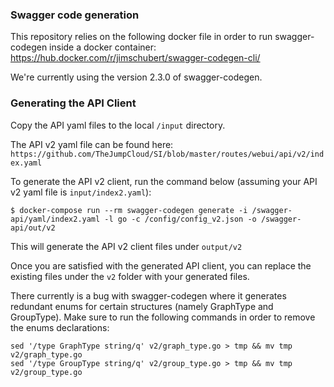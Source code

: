 ### Swagger code generation

This repository relies on the following docker file in order to run swagger-codegen inside a docker container:
https://hub.docker.com/r/jimschubert/swagger-codegen-cli/

We're currently using the version 2.3.0 of swagger-codegen.

### Generating the API Client

Copy the API yaml files to the local `/input` directory.

The API v2 yaml file can be found here: `https://github.com/TheJumpCloud/SI/blob/master/routes/webui/api/v2/index.yaml`

To generate the API v2 client, run the command below (assuming your API v2 yaml file is `input/index2.yaml`):  

```
$ docker-compose run --rm swagger-codegen generate -i /swagger-api/yaml/index2.yaml -l go -c /config/config_v2.json -o /swagger-api/out/v2
```
This will generate the API v2 client files under `output/v2`

Once you are satisfied with the generated API client, you can replace the existing files under the `v2` folder with your generated files.

There currently is a bug with swagger-codegen where it generates redundant enums for certain structures (namely GraphType and GroupType).
Make sure to run the following commands in order to remove the enums declarations:
```
sed '/type GraphType string/q' v2/graph_type.go > tmp && mv tmp v2/graph_type.go
sed '/type GroupType string/q' v2/group_type.go > tmp && mv tmp v2/group_type.go
```
